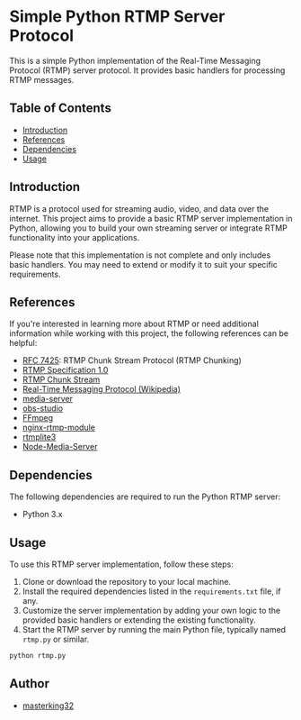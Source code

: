 # Simple Python RTMP Server Protocol

This is a simple Python implementation of the Real-Time Messaging Protocol (RTMP) server protocol. It provides basic handlers for processing RTMP messages.

## Table of Contents
- [Introduction](#introduction)
- [References](#references)
- [Dependencies](#dependencies)
- [Usage](#usage)

## Introduction

RTMP is a protocol used for streaming audio, video, and data over the internet. This project aims to provide a basic RTMP server implementation in Python, allowing you to build your own streaming server or integrate RTMP functionality into your applications.

Please note that this implementation is not complete and only includes basic handlers. You may need to extend or modify it to suit your specific requirements.

## References

If you're interested in learning more about RTMP or need additional information while working with this project, the following references can be helpful:

- [RFC 7425](https://datatracker.ietf.org/doc/html/rfc7425): RTMP Chunk Stream Protocol (RTMP Chunking)
- [RTMP Specification 1.0](https://rtmp.veriskope.com/pdf/rtmp_specification_1.0.pdf)
- [RTMP Chunk Stream](https://ossrs.io/lts/en-us/assets/files/rtmp.part1.Chunk-Stream-ae21a33115a2205de5f1532c3da44d44.pdf)
- [Real-Time Messaging Protocol (Wikipedia)](https://en.wikipedia.org/wiki/Real-Time_Messaging_Protocol)
- [media-server](https://github.com/ireader/media-server)
- [obs-studio](https://github.com/obsproject/obs-studio/)
- [FFmpeg](https://github.com/FFmpeg/FFmpeg)
- [nginx-rtmp-module](https://github.com/arut/nginx-rtmp-module)
- [rtmplite3](https://github.com/KnugiHK/rtmplite3)
- [Node-Media-Server](https://github.com/illuspas/Node-Media-Server)

## Dependencies

The following dependencies are required to run the Python RTMP server:

- Python 3.x

## Usage

To use this RTMP server implementation, follow these steps:

1. Clone or download the repository to your local machine.
2. Install the required dependencies listed in the `requirements.txt` file, if any.
3. Customize the server implementation by adding your own logic to the provided basic handlers or extending the existing functionality.
4. Start the RTMP server by running the main Python file, typically named `rtmp.py` or similar.

```bash
python rtmp.py
```

## Author

- [masterking32](https://github.com/masterking32)